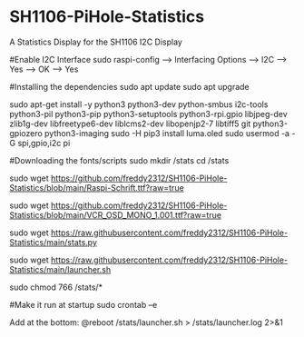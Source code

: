 # SH1106-PiHole-Statistics
A Statistics Display for the SH1106 I2C Display


#Enable I2C Interface
sudo raspi-config --> Interfacing Options --> I2C --> Yes --> OK --> Yes
 

#Installing the dependencies 
sudo apt update
sudo apt upgrade

sudo apt-get install -y python3 python3-dev python-smbus i2c-tools python3-pil python3-pip python3-setuptools python3-rpi.gpio libjpeg-dev zlib1g-dev libfreetype6-dev liblcms2-dev libopenjp2-7 libtiff5 git python3-gpiozero python3-imaging
sudo -H pip3 install luma.oled
sudo usermod -a -G spi,gpio,i2c pi

#Downloading the fonts/scripts
sudo mkdir /stats
cd /stats 

sudo wget https://github.com/freddy2312/SH1106-PiHole-Statistics/blob/main/Raspi-Schrift.ttf?raw=true

sudo wget https://github.com/freddy2312/SH1106-PiHole-Statistics/blob/main/VCR_OSD_MONO_1.001.ttf?raw=true

sudo wget https://raw.githubusercontent.com/freddy2312/SH1106-PiHole-Statistics/main/stats.py

sudo wget https://raw.githubusercontent.com/freddy2312/SH1106-PiHole-Statistics/main/launcher.sh
 
sudo chmod 766 /stats/*

#Make it run at startup
sudo crontab –e

Add at the bottom:
@reboot /stats/launcher.sh > /stats/launcher.log 2>&1

